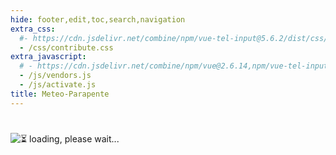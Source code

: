 ```yaml
---
hide: footer,edit,toc,search,navigation
extra_css:
  #- https://cdn.jsdelivr.net/combine/npm/vue-tel-input@5.6.2/dist/css/component.min.css,npm/vue-tel-input@5.6.2/dist/css/sprite.min.css
  - /css/contribute.css
extra_javascript:
  # - https://cdn.jsdelivr.net/combine/npm/vue@2.6.14,npm/vue-tel-input@5.6.2/dist/vue-tel-input.umd.min.js,npm/vue-resource@1.5.3/dist/vue-resource.min.js
  - /js/vendors.js
  - /js/activate.js
title: Meteo-Parapente
---
```

<h1></h1>
<script>
  const mp_form_locale = {
    locale: 'es',
    fullname: `Apellido y Nombre`,
    company: `[Opcional] Cualquier información que desee en la factura (nombre de la empresa, número de IVA...)`,
    address: `Dirección`,
    city: `Ciudad`,
    country: `País`,
    submit: `Subir ►`,
    need_help: `¿Necesita ayuda?`,
    email_us: `Escribir un correo electrónico a <strong>support@meteo-parapente.com</strong>`,
    error_request: `Error: no se puede alcanzar el servidor. Compruebe su conexión e inténtelo de nuevo`,
    error_missing_params: `<p>ERROR: Token no es válido o ha caducado.</p><p>Si ya ha activado su acceso y ha recibido su factura por correo electrónico, puede ignorar este mensaje.</p><p>Si no es así, póngase en contacto con support@meteo-parapente.com y envíe la siguiente información :</p>`,
    form_input_error: `Rellene el formulario`,
    thank_you: `¡Gracias!`,
    access_activated: `Su acceso está activado.`,
    download_invoice: `Por favor, descargue la factura para sus registros:`,
    invoice: `🧾 Factura`,
    enjoy: `Ya puedes cerrar esta página e ir a disfrutar de Meteo-Parapente.`,
    might_login: `Cuando Meteo-Parapente te pida que te <i>ingreses o te unas al club</i>, haz clic en <i>Ya soy colaborador</i> e introduce tu código de acceso.`,
    last_step: `Un último paso...`,
    enter_address: `Para activar su código de acceso, introduzca su dirección.`,
    address_privacy: `Estamos obligados por ley a recoger su dirección para los registros contables. No la utilizamos para ningún otro propósito. Puede leer nuestra <a href="/es/privacy/" target="_blank">política de privacidad</a>.`,
    wait_bank: `Esperando a que el banco procese el pago...`,
    error_bank: `Algo está raro. El banco tarda demasiado en procesar el pago. Por favor, póngase en contacto con support@meteo-parapente.com y envíe la siguiente información :`,
    close: `Cerrar`,
    go_to_mp: `Ir a Meteo-Parapente`,
    login: `Login`,
    password: `Contraseña`,
    here_is_code: `Aquí está tu código. ¡No lo pierdas!`,
    thank_for_payment: `Gracias por su pago`,
    sent_code: `Le hemos enviado su código de acceso`,
    check_spam: `Si no ha recibido nada, revise su carpeta de correo no deseado.<br>Si aún no ha recibido nada 10 minutos después del pago, no haga un segundo pago y contáctenos en support@meteo&#8209;parapente.com`,
    warn_no_edits: `¡Atención! No se podrán realizar modificaciones en la factura después de enviar el formulario, de acuerdo con la ley.`
  };
</script>
<div id="app">
  <p v-if="!ready"><img src="/img/load.gif" class="loading" alt="⏳ loading, please wait..." /></p>
</div>